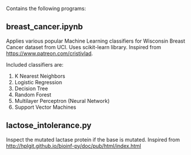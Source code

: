 Contains the following programs:

breast_cancer.ipynb
-------------------
Applies various popular Machine Learning classifiers for Wisconsin Breast Cancer dataset from UCI. Uses scikit-learn library. Inspired from https://www.patreon.com/cristivlad.

Included classifiers are:
1) K Nearest Neighbors
2) Logistic Regression
3) Decision Tree
4) Random Forest
5) Multilayer Perceptron (Neural Network)
6) Support Vector Machines

lactose_intolerance.py
----------------------
Inspect the mutated lactase protein if the base is mutated. Inspired from http://hplgit.github.io/bioinf-py/doc/pub/html/index.html
